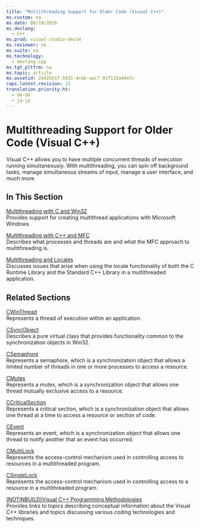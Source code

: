 ```yaml
---
title: "Multithreading Support for Older Code (Visual C++)"
ms.custom: na
ms.date: 09/19/2016
ms.devlang: 
  - C++
ms.prod: visual-studio-dev14
ms.reviewer: na
ms.suite: na
ms.technology: 
  - devlang-cpp
ms.tgt_pltfrm: na
ms.topic: article
ms.assetid: 24425b1f-5031-4c6b-aac7-017115a40e7c
caps.latest.revision: 15
translation.priority.ht: 
  - de-de
  - ja-jp
---
```

# Multithreading Support for Older Code (Visual C++)
Visual C++ allows you to have multiple concurrent threads of execution running simultaneously. With multithreading, you can spin off background tasks, manage simultaneous streams of input, manage a user interface, and much more.  
  
## In This Section  
 [Multithreading with C and Win32](../vs140/Multithreading-with-C-and-Win32.md)  
 Provides support for creating multithread applications with Microsoft Windows  
  
 [Multithreading with C++ and MFC](../vs140/Multithreading-with-C---and-MFC.md)  
 Describes what processes and threads are and what the MFC approach to multithreading is.  
  
 [Multithreading and Locales](../vs140/Multithreading-and-Locales.md)  
 Discusses issues that arise when using the locale functionality of both the C Runtime Library and the Standard C++ Library in a multithreaded application.  
  
## Related Sections  
 [CWinThread](../vs140/CWinThread-Class.md)  
 Represents a thread of execution within an application.  
  
 [CSyncObject](../vs140/CSyncObject-Class.md)  
 Describes a pure virtual class that provides functionality common to the synchronization objects in Win32.  
  
 [CSemaphore](../vs140/CSemaphore-Class.md)  
 Represents a semaphore, which is a synchronization object that allows a limited number of threads in one or more processes to access a resource.  
  
 [CMutex](../vs140/CMutex-Class.md)  
 Represents a mutex, which is a synchronization object that allows one thread mutually exclusive access to a resource.  
  
 [CCriticalSection](../vs140/CCriticalSection-Class.md)  
 Represents a critical section, which is a synchronization object that allows one thread at a time to access a resource or section of code.  
  
 [CEvent](../vs140/CEvent-Class.md)  
 Represents an event, which is a synchronization object that allows one thread to notify another that an event has occurred.  
  
 [CMultiLock](../vs140/CMultiLock-Class.md)  
 Represents the access-control mechanism used in controlling access to resources in a multithreaded program.  
  
 [CSingleLock](../vs140/CSingleLock-Class.md)  
 Represents the access-control mechanism used in controlling access to a resource in a multithreaded program.  
  
 [(NOTINBUILD)Visual C++ Programming Methodologies](assetId:///0822f806-fa81-4b65-bf0f-1e2921f30c95)  
 Provides links to topics describing conceptual information about the Visual C++ libraries and topics discussing various coding technologies and techniques.
